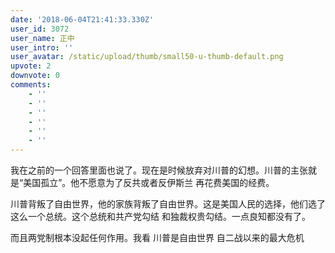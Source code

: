 ```yaml
---
date: '2018-06-04T21:41:33.330Z'
user_id: 3072
user_name: 正中
user_intro: ''
user_avatar: /static/upload/thumb/small50-u-thumb-default.png
upvote: 2
downvote: 0
comments:
    - ''
    - ''
    - ''
    - ''
    - ''
    - ''
---
```


我在之前的一个回答里面也说了。现在是时候放弃对川普的幻想。川普的主张就是“美国孤立”。他不愿意为了反共或者反伊斯兰 再花费美国的经费。

川普背叛了自由世界，他的家族背叛了自由世界。这是美国人民的选择，他们选了这么一个总统。这个总统和共产党勾结 和独裁权贵勾结。一点良知都没有了。

而且两党制根本没起任何作用。我看 川普是自由世界 自二战以来的最大危机
